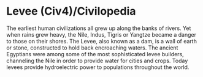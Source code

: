 # Levee (Civ4)/Civilopedia

The earliest human civilizations all grew up along the banks of rivers. Yet when rains grew heavy, the Nile, Indus, Tigris or Yangtze became a danger to those on their shores. The Levee, also known as a dam, is a wall of earth or stone, constructed to hold back encroaching waters. The ancient Egyptians were among some of the most sophisticated levee builders, channeling the Nile in order to provide water for cities and crops. Today levees provide hydroelectric power to populations throughout the world.